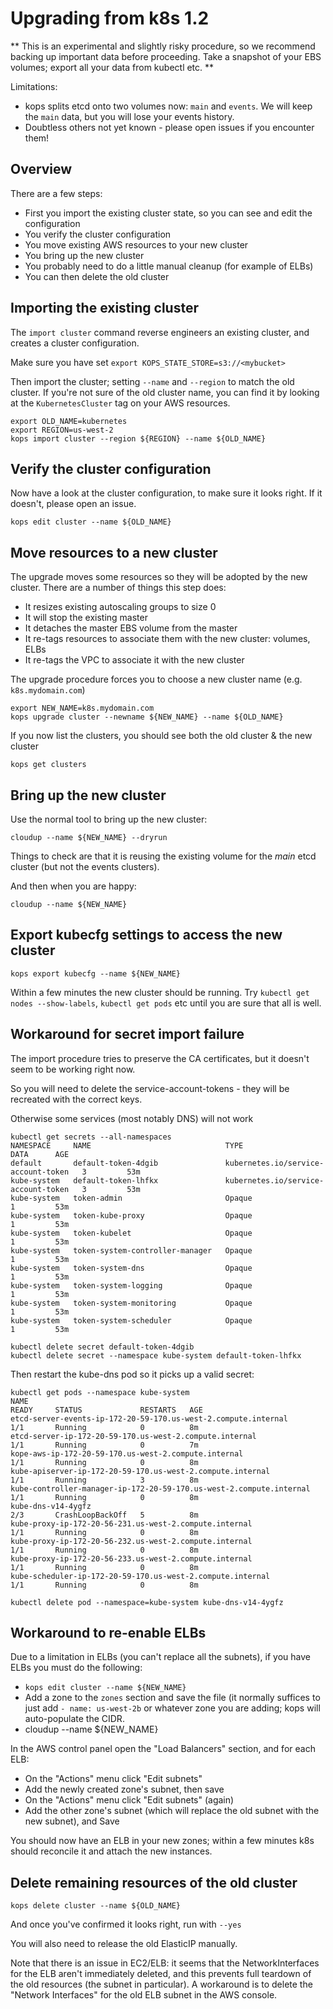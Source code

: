 # Upgrading from k8s 1.2

** This is an experimental and slightly risky procedure, so we recommend backing up important data before proceeding. 
Take a snapshot of your EBS volumes; export all your data from kubectl etc. **

Limitations:

* kops splits etcd onto two volumes now: `main` and `events`.  We will keep the `main` data, but
  you will lose your events history.
* Doubtless others not yet known - please open issues if you encounter them!

## Overview

There are a few steps:

* First you import the existing cluster state, so you can see and edit the configuration
* You verify the cluster configuration
* You move existing AWS resources to your new cluster
* You bring up the new cluster
* You probably need to do a little manual cleanup (for example of ELBs)
* You can then delete the old cluster

## Importing the existing cluster

The `import cluster` command reverse engineers an existing cluster, and creates a cluster
configuration.

Make sure you have set `export KOPS_STATE_STORE=s3://<mybucket>`

Then import the cluster; setting `--name` and `--region` to match the old cluster.   If you're not sure
of the old cluster name, you can find it by looking at the `KubernetesCluster` tag on your AWS resources.

```
export OLD_NAME=kubernetes
export REGION=us-west-2
kops import cluster --region ${REGION} --name ${OLD_NAME}
```

## Verify the cluster configuration

Now have a look at the cluster configuration, to make sure it looks right.  If it doesn't, please
open an issue.

```
kops edit cluster --name ${OLD_NAME}
````

## Move resources to a new cluster

The upgrade moves some resources so they will be adopted by the new cluster.  There are a number of things
this step does:

* It resizes existing autoscaling groups to size 0
* It will stop the existing master
* It detaches the master EBS volume from the master
* It re-tags resources to associate them with the new cluster: volumes, ELBs
* It re-tags the VPC to associate it with the new cluster

The upgrade procedure forces you to choose a new cluster name (e.g. `k8s.mydomain.com`)

```
export NEW_NAME=k8s.mydomain.com
kops upgrade cluster --newname ${NEW_NAME} --name ${OLD_NAME}
```

If you now list the clusters, you should see both the old cluster & the new cluster

```kops get clusters```

## Bring up the new cluster

Use the normal tool to bring up the new cluster:

```
cloudup --name ${NEW_NAME} --dryrun
```

Things to check are that it is reusing the existing volume for the _main_ etcd cluster (but not the events clusters).

And then when you are happy:

```
cloudup --name ${NEW_NAME}
```


## Export kubecfg settings to access the new cluster

```
kops export kubecfg --name ${NEW_NAME}
```

Within a few minutes the new cluster should be running.  Try `kubectl get nodes --show-labels`, `kubectl get pods` etc until you are sure that all is well.

## Workaround for secret import failure

The import procedure tries to preserve the CA certificates, but it doesn't seem to be working right now.

So you will need to delete the service-account-tokens - they will be recreated with the correct keys.

Otherwise some services (most notably DNS) will not work


```
kubectl get secrets --all-namespaces
NAMESPACE     NAME                              TYPE                                  DATA      AGE
default       default-token-4dgib               kubernetes.io/service-account-token   3         53m
kube-system   default-token-lhfkx               kubernetes.io/service-account-token   3         53m
kube-system   token-admin                       Opaque                                1         53m
kube-system   token-kube-proxy                  Opaque                                1         53m
kube-system   token-kubelet                     Opaque                                1         53m
kube-system   token-system-controller-manager   Opaque                                1         53m
kube-system   token-system-dns                  Opaque                                1         53m
kube-system   token-system-logging              Opaque                                1         53m
kube-system   token-system-monitoring           Opaque                                1         53m
kube-system   token-system-scheduler            Opaque                                1         53m
```

```
kubectl delete secret default-token-4dgib
kubectl delete secret --namespace kube-system default-token-lhfkx
```

Then restart the kube-dns pod so it picks up a valid secret:

```
kubectl get pods --namespace kube-system
NAME                                                                  READY     STATUS             RESTARTS   AGE
etcd-server-events-ip-172-20-59-170.us-west-2.compute.internal        1/1       Running            0          8m
etcd-server-ip-172-20-59-170.us-west-2.compute.internal               1/1       Running            0          7m
kope-aws-ip-172-20-59-170.us-west-2.compute.internal                  1/1       Running            0          8m
kube-apiserver-ip-172-20-59-170.us-west-2.compute.internal            1/1       Running            3          8m
kube-controller-manager-ip-172-20-59-170.us-west-2.compute.internal   1/1       Running            0          8m
kube-dns-v14-4ygfz                                                    2/3       CrashLoopBackOff   5          8m
kube-proxy-ip-172-20-56-231.us-west-2.compute.internal                1/1       Running            0          8m
kube-proxy-ip-172-20-56-232.us-west-2.compute.internal                1/1       Running            0          8m
kube-proxy-ip-172-20-56-233.us-west-2.compute.internal                1/1       Running            0          8m
kube-scheduler-ip-172-20-59-170.us-west-2.compute.internal            1/1       Running            0          8m
```

```
kubectl delete pod --namespace=kube-system kube-dns-v14-4ygfz
```

## Workaround to re-enable ELBs

Due to a limitation in ELBs (you can't replace all the subnets), if you have ELBs you must do the following:

* `kops edit cluster --name ${NEW_NAME}`
* Add a zone to the `zones` section and save the file (it normally suffices to just add `- name: us-west-2b` or whatever
  zone you are adding; kops will auto-populate the CIDR.
* cloudup --name ${NEW_NAME}


In the AWS control panel open the "Load Balancers" section, and for each ELB: 
* On the "Actions" menu click "Edit subnets"
* Add the newly created zone's subnet, then save
* On the "Actions" menu click "Edit subnets" (again)
* Add the other zone's subnet (which will replace the old subnet with the new subnet), and Save

You should now have an ELB in your new zones; within a few minutes k8s should reconcile it and attach the new instances.

## Delete remaining resources of the old cluster

```
kops delete cluster --name ${OLD_NAME}
```

And once you've confirmed it looks right, run with `--yes`

You will also need to release the old ElasticIP manually.

Note that there is an issue in EC2/ELB: it seems that the NetworkInterfaces for the ELB aren't immediately deleted,
and this prevents full teardown of the old resources (the subnet in particular).  A workaround is to delete
the "Network Interfaces" for the old ELB subnet in the AWS console.
